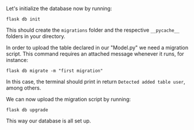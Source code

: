 

Let's initialize the database now by running:

`flask db init`

This should create the `migrations` folder and the respective `__pycache__` folders in your directory. 

In order to upload the table declared in our "Model.py" we need a migration script. This command requires an attached message whenever it runs, for instance:

```
flask db migrate -m "first migration"
```

In this case, the terminal should print in return `Detected added table user`, among others.

We can now upload the migration script by running:

`flask db upgrade`

This way our database is all set up. 